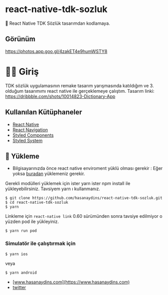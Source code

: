 # react-native-tdk-sozluk
🤖 React Native TDK Sözlük tasarımdan kodlamaya.

## Görünüm
https://photos.app.goo.gl/4zakET4e9humWSTY8

# 👋🏽 Giriş

TDK sözlük uygulamasının remake tasarım yarışmasında katıldığım ve 3. olduğum tasarımımı react native ile gerçeklemeye çalıştım.
Tasarım linki: https://dribbble.com/shots/10014823-Dictionary-App

## Kullanılan Kütüphaneler

* [React Native](https://facebook.github.io/react-native/) 
* [React Navigation](https://github.com/react-navigation/react-navigation) 
* [Styled Components](https://styled-components.com/) 
* [Styled System](https://styled-system.com/) 

   

## 🚀 Yükleme
* Bilgisayarınızda önce react native enviroment yüklü olması gerekir : Eğer yoksa  [buradan](https://reactnative.dev/docs/environment-setup) yüklemeniz gerekir.

Gerekli modülleri yüklemek için ister yarn ister npm install ile yükleyebilirsiniz. Tavsiyem yarn ı kullanmanız.
```
$ git clone https://github.com/hasanaydins/react-native-tdk-sozluk.git
$ cd react-native-tdk-sozluk
$ yarn
```
Linkleme için `react-native link` 0.60 sürümünden sonra tavsiye edilmiyor o yüzden pod ile yükleyiniz.

```
$ yarn run pod
```
### Simulatör ile çalıştırmak için

    $ yarn ios
veya

    $ yarn android
    
 
 
- [www.hasanaydins.com](https://www.hasanaydins.com)
- [twitter](https://www.twitter.com/hasanaydins)


